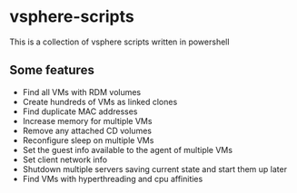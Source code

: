 # vsphere-scripts
This is a collection of vsphere scripts written in powershell

## Some features
- Find all VMs with RDM volumes
- Create hundreds of VMs as linked clones
- Find duplicate MAC addresses
- Increase memory for multiple VMs
- Remove any attached CD volumes
- Reconfigure sleep on multiple VMs
- Set the guest info available to the agent of multiple VMs
- Set client network info
- Shutdown multiple servers saving current state and start them up later
- Find VMs with hyperthreading and cpu affinities
